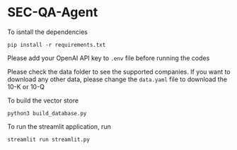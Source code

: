 # SEC-QA-Agent

To isntall the dependencies
```
pip install -r requirements.txt
```
Please add your OpenAI API key to `.env` file before running the codes 

Please check the data folder to see the supported companies. If you want to download any other data, please change the `data.yaml` file to download the 10-K or 10-Q

To build the vector store
```
python3 build_database.py
```

To run the streamlit application, run 

```
streamlit run streamlit.py
```

